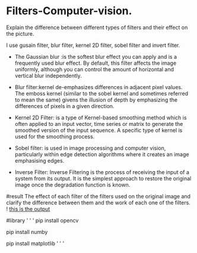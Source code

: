 # Filters-Computer-vision. 

 Explain the difference between different types of filters and their effect on the picture. 

I use gusain filter, blur filter, kernel 2D filter, sobel filter and invert filter. 

- The Gaussian blur :is the softest blur effect you can apply and is a frequently used blur effect. By default, this filter affects the image uniformly, although you can control the amount of horizontal and vertical blur independently. 

- Blur filter:kernel de-emphasizes differences in adjacent pixel values. The emboss kernel (similar to the sobel kernel and sometimes referred to mean the same) givens the illusion of depth by emphasizing the differences of pixels in a given direction.

- Kernel 2D Filter: is a type of Kernel-based smoothing method which is often applied to an input vector, time series or matrix to generate the smoothed version of the input sequence. A specific type of kernel is used for the smoothing process.

- Sobel filter: is used in image processing and computer vision, particularly within edge detection algorithms where it creates an image emphasising edges.

- Inverse Filter: Inverse Filtering is the process of receiving the input of a system from its output. It is the simplest approach to restore the original image once the degradation function is known.


#result
The effect of each filter of the filters used on the original image and clarify the difference between them and the work of each one of the filters. 
! [this is the output](/out.png) 




#library 
' ' '
pip install opencv

pip install numby

pip install matplotlib 
' ' '
